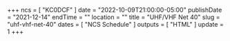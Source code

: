 +++
ncs = [ "KC0DCF" ]
date = "2022-10-09T21:00:00-05:00"
publishDate = "2021-12-14"
endTime = ""
location = ""
title = "UHF/VHF Net 40"
slug = "uhf-vhf-net-40"
dates = [ "NCS Schedule" ]
outputs = [ "HTML" ]
update = 1
+++

